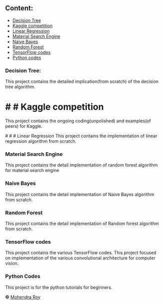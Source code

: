 ## Content:
* [Decision Tree](https://github.com/mohendra/My_Projects/tree/master/Decision_Tree)
* [Kaggle competition](https://github.com/mohendra/My_Projects/tree/master/Kaggle)
* [Linear Regression](https://github.com/mohendra/My_Projects/tree/master/LR)
* [Material Search Engine](https://github.com/mohendra/My_Projects/tree/master/Material_Search_Engine)
* [Naive Bayes](https://github.com/mohendra/My_Projects/tree/master/Naive_Bayes)
* [Random Forest](https://github.com/mohendra/My_Projects/tree/master/Random_Forest)
* [TensorFlow codes](https://github.com/mohendra/My_Projects/tree/master/TF)
* [Python codes](https://github.com/mohendra/My_Projects/tree/master/python)


### Decision Tree:
This project contains the detailed implication(from scratch) of the decision tree algorithm. 

# #​ ​# Kaggle competition
This project contains the ongoing coding(unpolished) and examples(of peers) for Kaggle. 

#​ ​#​ ​# Linear Regression
This project contains the implementation of linear regression algorithm from scratch.

### Material Search Engine

This project contains the detail implementation of random forest algorithm for material search engine

### Naive Bayes
This project contains the detail implementation of Naive Bayes algorithm from scratch. 

### Random Forest
This project contains the detail implementation of Random forest algorithm from scratch. 

### TensorFlow codes
This project contains the various TensorFlow codes. This project focused on implementation of the various convolutional architecture for computer vision.

### Python Codes
This project is for the python tutorials for beginners.










**&copy;** [Mohendra Roy](https://scholar.google.co.in/citations?user=pTdyt0YAAAAJ&hl=en)

